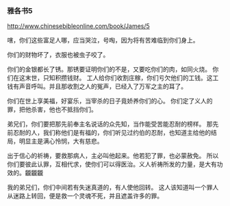 ### 雅各书5
http://www.chinesebibleonline.com/book/James/5

嗐，你们这些富足人哪，应当哭泣，号啕，因为将有苦难临到你们身上。

  你们的财物坏了，衣服也被虫子咬了。

你们的金银都长了锈。那锈要证明你们的不是，又要吃你们的肉，如同火烧。
你们在这末世，只知积攒钱财。
工人给你们收割庄稼，你们亏欠他们的工钱。这工钱有声音呼叫。并且那收割之人的冤声，已经入了万军之主的耳了。

你们在世上享美福，好宴乐，当宰杀的日子竟娇养你们的心。
你们定了义人的罪，把他杀害，他也不抵挡你们。

弟兄们，你们要把那先前奉主名说话的众先知，当作能受苦能忍耐的榜样。
那先前忍耐的人，我们称他们是有福的，你们听见过约伯的忍耐，也知道主给他的结局，明显主是满心怜悯，大有慈悲。

出于信心的祈祷，要救那病人，主必叫他起来。他若犯了罪，也必蒙赦免。
所以你们要彼此认罪，互相代求，使你们可以得医治。义人祈祷所发的力量，是大有功效的。龖龖龖

我的弟兄们，你们中间若有失迷真道的，有人使他回转。
这人该知道叫一个罪人从迷路上转回，便是救一个灵魂不死，并且遮盖许多的罪。
